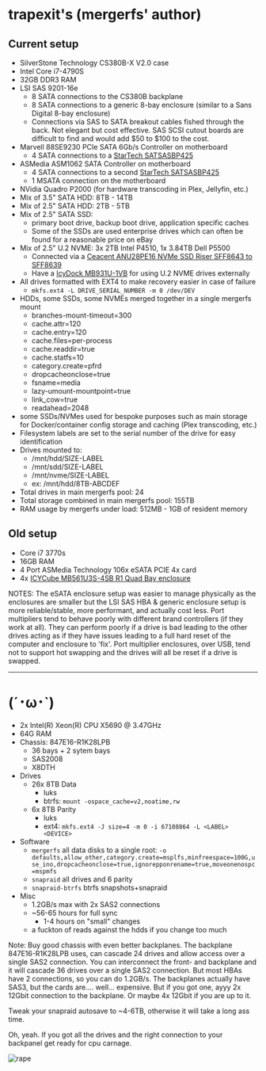 # trapexit's (mergerfs' author)

## Current setup

- SilverStone Technology CS380B-X V2.0 case
- Intel Core i7-4790S
- 32GB DDR3 RAM
- LSI SAS 9201-16e
  - 8 SATA connections to the CS380B backplane
  - 8 SATA connections to a generic 8-bay enclosure (similar to a Sans Digital 8-bay enclosure)
  - Connections via SAS to SATA breakout cables fished through the back. Not elegant but cost effective. SAS SCSI cutout boards are difficult to find and would add $50 to $100 to the cost.
- Marvell 88SE9230 PCIe SATA 6Gb/s Controller on motherboard
  - 4 SATA connections to a [StarTech SATSASBP425](https://www.amazon.com/StarTech-com-4-Bay-Mobile-Backplane-Drives/dp/B00X7B3CUE)
- ASMedia ASM1062 SATA Controller on motherboard
  - 4 SATA connections to a second [StarTech SATSASBP425](https://www.amazon.com/StarTech-com-4-Bay-Mobile-Backplane-Drives/dp/B00X7B3CUE)
  - 1 MSATA connection on the motherboard
- NVidia Quadro P2000 (for hardware transcoding in Plex, Jellyfin, etc.)
- Mix of 3.5" SATA HDD: 8TB - 14TB
- Mix of 2.5" SATA HDD: 2TB - 5TB
- Mix of 2.5" SATA SSD:
  - primary boot drive, backup boot drive, application specific caches
  - Some of the SSDs are used enterprise drives which can often be found for a reasonable price on eBay
- Mix of 2.5" U.2 NVME: 3x 2TB Intel P4510, 1x 3.84TB Dell P5500
  - Connected via a [Ceacent ANU28PE16 NVMe SSD Riser SFF8643 to SFF8639](https://www.aliexpress.us/item/2255800570129198.html)
  - Have a [IcyDock MB931U-1VB](https://www.icydock.com/goods.php?id=363) for using U.2 NVME drives externally
- All drives formatted with EXT4 to make recovery easier in case of failure
  - `mkfs.ext4 -L DRIVE_SERIAL_NUMBER -m 0 /dev/DEV`
- HDDs, some SSDs, some NVMEs merged together in a single mergerfs mount
  - branches-mount-timeout=300
  - cache.attr=120
  - cache.entry=120
  - cache.files=per-process
  - cache.readdir=true
  - cache.statfs=10
  - category.create=pfrd
  - dropcacheonclose=true
  - fsname=media
  - lazy-umount-mountpoint=true
  - link_cow=true
  - readahead=2048
- some SSDs/NVMes used for bespoke purposes such as main storage for Docker/container config storage and caching (Plex transcoding, etc.)
- Filesystem labels are set to the serial number of the drive for easy identification
- Drives mounted to:
  - /mnt/hdd/SIZE-LABEL
  - /mnt/sdd/SIZE-LABEL
  - /mnt/nvme/SIZE-LABEL
  - ex: /mnt/hdd/8TB-ABCDEF
- Total drives in main mergerfs pool: 24
- Total storage combined in main mergerfs pool: 155TB
- RAM usage by mergerfs under load: 512MB - 1GB of resident memory

## Old setup

- Core i7 3770s
- 16GB RAM
- 4 Port ASMedia Technology 106x eSATA PCIE 4x card
- 4x [ICYCube MB561U3S-4SB R1 Quad Bay enclosure](https://www.icydock.com/goods.php?id=219)

NOTES: The eSATA enclosure setup was easier to manage physically as the enclosures are smaller but the LSI SAS HBA & generic enclosure setup is more reliable/stable, more performant, and actually cost less. Port multipliers tend to behave poorly with different brand controllers (if they work at all). They can perform poorly if a drive is bad leading to the other drives acting as if they have issues leading to a full hard reset of the computer and enclosure to 'fix'. Port multiplier enclosures, over USB, tend not to support hot swapping and the drives will all be reset if a drive is swapped.

---

# (´･ω･`)

- 2x Intel(R) Xeon(R) CPU X5690 @ 3.47GHz
- 64G RAM
- Chassis: 847E16-R1K28LPB
  - 36 bays + 2 sytem bays
  - SAS2008
  - X8DTH
- Drives
  - 26x 8TB Data
    - luks
    - btrfs: `mount -ospace_cache=v2,noatime,rw`
  - 6x 8TB Parity
    - luks
    - ext4: `mkfs.ext4 -J size=4 -m 0 -i 67108864 -L <LABEL> <DEVICE>`
- Software
  - `mergerfs` all data disks to a single root: `-o defaults,allow_other,category.create=msplfs,minfreespace=100G,use_ino,dropcacheonclose=true,ignorepponrename=true,moveonenospc=mspmfs`
  - `snapraid` all drives and 6 parity
  - `snapraid-btrfs` btrfs snapshots+snapraid
- Misc
  - 1.2GB/s max with 2x SAS2 connections
  - ~56-65 hours for full sync
    - 1-4 hours on "small" changes
  - a fuckton of reads against the hdds if you change too much

Note: Buy good chassis with even better backplanes. The backplane 847E16-R1K28LPB uses, can cascade 24 drives and allow access over a single SAS2 connection.
You can interconnect the front- and backplane and it will cascade 36 drives over a single SAS2 connection. But most HBAs have 2 connections, so you can do 1.2GB/s.
The backplanes actually have SAS3, but the cards are.... well... expensive. But if you got one, ayyy 2x 12Gbit connection to the backplane. Or maybe 4x 12Gbit if you are up to it.

Tweak your snapraid autosave to ~4-6TB, otherwise it will take a long ass time.

Oh, yeah. If you got all the drives and the right connection to your backpanel get ready for cpu carnage.

![rape](https://i.imgur.com/ClJAbmF.png "the rape")

